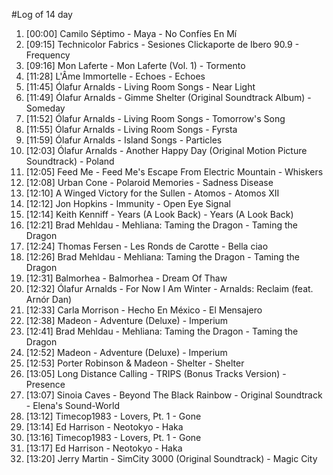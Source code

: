 #Log of 14 day

1. [00:00] Camilo Séptimo - Maya - No Confíes En Mí
1. [09:15] Technicolor Fabrics - Sesiones Clickaporte de Ibero 90.9 - Frequency
1. [09:16] Mon Laferte - Mon Laferte (Vol. 1) - Tormento
1. [11:28] L'Âme Immortelle - Echoes - Echoes
1. [11:45] Ólafur Arnalds - Living Room Songs - Near Light
1. [11:49] Ólafur Arnalds - Gimme Shelter (Original Soundtrack Album) - Someday
1. [11:52] Ólafur Arnalds - Living Room Songs - Tomorrow's Song
1. [11:55] Ólafur Arnalds - Living Room Songs - Fyrsta
1. [11:59] Ólafur Arnalds - Island Songs - Particles
1. [12:03] Ólafur Arnalds - Another Happy Day (Original Motion Picture Soundtrack) - Poland
1. [12:05] Feed Me - Feed Me's Escape From Electric Mountain - Whiskers
1. [12:08] Urban Cone - Polaroid Memories - Sadness Disease
1. [12:10] A Winged Victory for the Sullen - Atomos - Atomos XII
1. [12:12] Jon Hopkins - Immunity - Open Eye Signal
1. [12:14] Keith Kenniff - Years (A Look Back) - Years (A Look Back)
1. [12:21] Brad Mehldau - Mehliana: Taming the Dragon - Taming the Dragon
1. [12:24] Thomas Fersen - Les Ronds de Carotte - Bella ciao
1. [12:26] Brad Mehldau - Mehliana: Taming the Dragon - Taming the Dragon
1. [12:31] Balmorhea - Balmorhea - Dream Of Thaw
1. [12:32] Ólafur Arnalds - For Now I Am Winter - Arnalds: Reclaim (feat. Arnór Dan)
1. [12:33] Carla Morrison - Hecho En México - El Mensajero
1. [12:38] Madeon - Adventure (Deluxe) - Imperium
1. [12:41] Brad Mehldau - Mehliana: Taming the Dragon - Taming the Dragon
1. [12:52] Madeon - Adventure (Deluxe) - Imperium
1. [12:53] Porter Robinson & Madeon - Shelter - Shelter
1. [13:05] Long Distance Calling - TRIPS (Bonus Tracks Version) - Presence
1. [13:07] Sinoia Caves - Beyond The Black Rainbow - Original Soundtrack - Elena's Sound-World
1. [13:12] Timecop1983 - Lovers, Pt. 1 - Gone
1. [13:14] Ed Harrison - Neotokyo - Haka
1. [13:16] Timecop1983 - Lovers, Pt. 1 - Gone
1. [13:17] Ed Harrison - Neotokyo - Haka
1. [13:20] Jerry Martin - SimCity 3000 (Original Soundtrack) - Magic City
